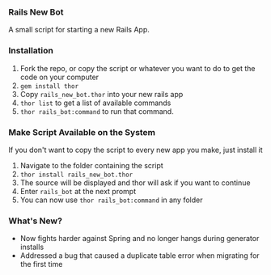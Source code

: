 ### Rails New Bot

A small script for starting a new Rails App.

### Installation

1. Fork the repo, or copy the script or whatever you want to do to get the code on your computer
2. `gem install thor`
3. Copy `rails_new_bot.thor` into your new rails app
4. `thor list` to get a list of available commands
5. `thor rails_bot:command` to run that command.

### Make Script Available on the System

If you don't want to copy the script to every new app you make, just install it

1. Navigate to the folder containing the script
2. `thor install rails_new_bot.thor`
3. The source will be displayed and thor will ask if you want to continue
4. Enter `rails_bot` at the next prompt
5. You can now use `thor rails_bot:command` in any folder

### What's New?

* Now fights harder against Spring and no longer hangs during generator installs
* Addressed a bug that caused a duplicate table error when migrating for the first time
